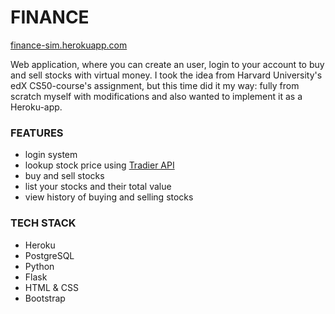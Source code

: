 # FINANCE
[finance-sim.herokuapp.com](https://finance-sim.herokuapp.com/)

Web application, where you can create an user, login to your account to buy and sell stocks with virtual money. I took the idea from Harvard University's edX CS50-course's assignment, but this time did it my way: fully from scratch myself with modifications and also wanted to implement it as a Heroku-app.

### FEATURES
- login system
- lookup stock price using [Tradier API](https://developer.tradier.com/getting_started)
- buy and sell stocks
- list your stocks and their total value
- view history of buying and selling stocks

### TECH STACK
- Heroku
- PostgreSQL
- Python
- Flask
- HTML & CSS
- Bootstrap
